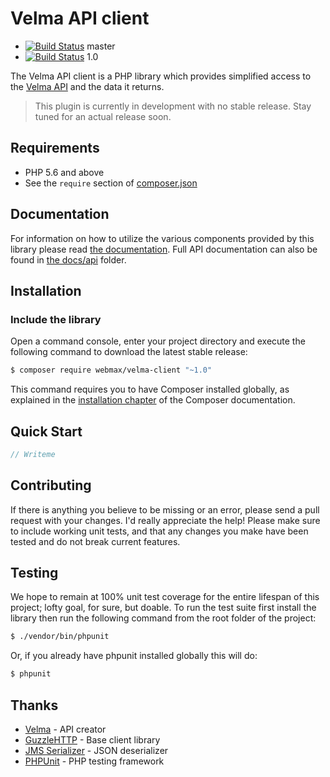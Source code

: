 Velma API client
================

- [![Build Status](https://travis-ci.org/webmax/velma-client.svg?branch=master)](https://travis-ci.org/webmax/velma-client) master
- [![Build Status](https://travis-ci.org/webmax/velma-client.svg?branch=1.0)](https://travis-ci.org/webmax/velma-client) 1.0

The Velma API client is a PHP library which provides simplified access to
the [Velma API](http://readme.velma.com) and the data it returns.

> This plugin is currently in development with no stable release. Stay tuned for
> an actual release soon.

Requirements
------------

- PHP 5.6 and above
- See the `require` section of [composer.json](composer.json)

Documentation
-------------

For information on how to utilize the various components provided by this
library please read [the documentation](docs/index.md). Full API documentation
can also be found in [the docs/api](docs/api/index.html) folder.

Installation
------------

### Include the library

Open a command console, enter your project directory and execute the following
command to download the latest stable release:

```bash
$ composer require webmax/velma-client "~1.0"
```

This command requires you to have Composer installed globally, as explained
in the [installation chapter](https://getcomposer.org/doc/00-intro.md)
of the Composer documentation.

Quick Start
-----------

```php
// Writeme
```

Contributing
------------

If there is anything you believe to be missing or an error, please send a pull
request with your changes. I'd really appreciate the help! Please make sure to
include working unit tests, and that any changes you make have been tested and
do not break current features.

Testing
-------

We hope to remain at 100% unit test coverage for the entire lifespan of this
project; lofty goal, for sure, but doable. To run the test suite first install
the library then run the following command from the root folder of the project:

```bash
$ ./vendor/bin/phpunit
```

Or, if you already have phpunit installed globally this will do:

```bash
$ phpunit
```

Thanks
------

- [Velma](http://velma.com) - API creator
- [GuzzleHTTP](http://docs.guzzlephp.org) - Base client library
- [JMS Serializer](http://jmsyst.com/libs/serializer) - JSON deserializer
- [PHPUnit](https://phpunit.de/) - PHP testing framework
